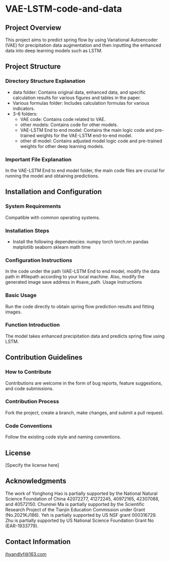 # VAE-LSTM-code-and-data
## Project Overview
This project aims to predict spring flow by using Variational Autoencoder (VAE) for precipitation data augmentation and then inputting the enhanced data into deep learning models such as LSTM.
## Project Structure
### Directory Structure Explanation
- data folder: Contains original data, enhanced data, and specific calculation results for various figures and tables in the paper.
- Various formulas folder: Includes calculation formulas for various indicators.
- 3-6 folders:
    - VAE code: Contains code related to VAE.
    - other models: Contains code for other models.
    - VAE-LSTM End to end model: Contains the main logic code and pre-trained weights for the VAE-LSTM end-to-end model.
    - other dl model: Contains adjusted model logic code and pre-trained weights for other deep learning models.
### Important File Explanation
In the VAE-LSTM End to end model folder, the main code files are crucial for running the model and obtaining predictions.
## Installation and Configuration
### System Requirements
Compatible with common operating systems.
### Installation Steps
- Install the following dependencies:
numpy
torch
torch.nn
pandas
matplotlib
seaborn
sklearn
math
time
### Configuration Instructions
In the code under the path \VAE-LSTM End to end model, modify the data path in #filepath according to your local machine. Also, modify the generated image save address in #save_path.
Usage Instructions
### Basic Usage
Run the code directly to obtain spring flow prediction results and fitting images.
### Function Introduction
The model takes enhanced precipitation data and predicts spring flow using LSTM.
## Contribution Guidelines
### How to Contribute
Contributions are welcome in the form of bug reports, feature suggestions, and code submissions.
### Contribution Process
Fork the project, create a branch, make changes, and submit a pull request.
### Code Conventions
Follow the existing code style and naming conventions.
## License
[Specify the license here]
## Acknowledgments
The work of Yonghong Hao is partially supported by the National Natural Science Foundation of China 42072277, 41272245, 40972165, 42307088, and 40572150. Chunmei Ma is partially supported by the Scientific Research Project of the Tianjin Education Commission under Grant (No.2021KJ186). Yeh is partially supported by US NSF grant 000316729. Zhu is partially supported by US National Science Foundation Grant No (EAR-1933779).
## Contact Information
jhyandlyf@163.com
